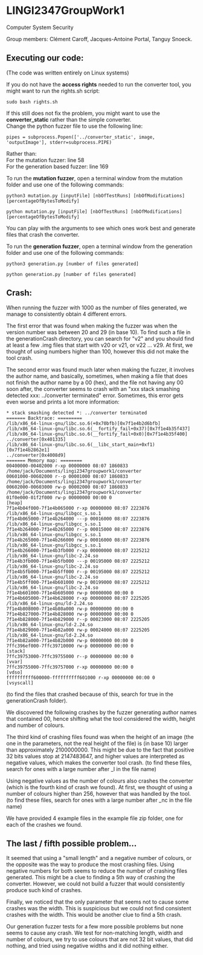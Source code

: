 # LINGI2347GroupWork1

Computer System Security 

Group members:
Clément Caroff, Jacques-Antoine Portal, Tanguy Snoeck.

## Executing our code:
(The code was written entirely on Linux systems)

If you do not have the <b>access rights</b> needed to run the converter tool, you might want to run the rights.sh script:

    sudo bash rights.sh


If this still does not fix the problem, you might want to use the <b>converter_static</b> rather than the simple converter.<br>
Change the python fuzzer file to use the following line:

    pipes = subprocess.Popen(['../converter_static', image, 'outputImage'], stderr=subprocess.PIPE)

Rather than:<br>
For the mutation fuzzer: line 58<br>
For the generation based fuzzer: line 169<br>

To run the <b>mutation fuzzer</b>, open a terminal window from the mutation folder and use one of the following commands:

    python3 mutation.py [inputFile] [nbOfTestRuns] [nbOfModifications] [percentageOfBytesToModify]

    python mutation.py [inputFile] [nbOfTestRuns] [nbOfModifications] [percentageOfBytesToModify]

You can play with the arguments to see which ones work best and generate files that crash the converter.

To run the <b>generation fuzzer</b>, open a terminal window from the generation folder and use one of the following commands:

    python3 generation.py [number of files generated]

    python generation.py [number of files generated]

## Crash:

When running the fuzzer with 1000 as the number of files generated, we manage to consistently obtain 4 different errors.

The first error that was found when making the fuzzer was when the version number was between 20 and 29 (in base 10). To find such a file in the generationCrash directory, you can search for "v2" and you should find at least a few .img files that start with v20 or v21, or v22 ... v29. At first, we thought of using numbers higher than 100, however this did not make the tool crash.

The second error was found much later when making the fuzzer, it involves the author name, and basically, sometimes, when making a file that does not finish the author name by a 00 (hex), and the file not having any 00 soon after, the converter seems to crash with an "xxx stack smashing detected xxx: ../converter terminated" error. Sometimes, this error gets even worse and prints a lot more information:


```
* stack smashing detected *: ../converter terminated
======= Backtrace: =========
/lib/x86_64-linux-gnu/libc.so.6(+0x70bfb)[0x7f1e4b2d6bfb]
/lib/x86_64-linux-gnu/libc.so.6(__fortify_fail+0x37)[0x7f1e4b35f437]
/lib/x86_64-linux-gnu/libc.so.6(__fortify_fail+0x0)[0x7f1e4b35f400]
../converter[0x401335]
/lib/x86_64-linux-gnu/libc.so.6(__libc_start_main+0xf1)[0x7f1e4b2862e1]
../converter[0x4008d9]
======= Memory map: ========
00400000-00402000 r-xp 00000000 08:07 1860833                            /home/jack/Documents/lingi2347groupwork1/converter
00601000-00602000 r--p 00001000 08:07 1860833                            /home/jack/Documents/lingi2347groupwork1/converter
00602000-00603000 rw-p 00002000 08:07 1860833                            /home/jack/Documents/lingi2347groupwork1/converter
01f0e000-01f2f000 rw-p 00000000 00:00 0                                  [heap]
7f1e4b04f000-7f1e4b065000 r-xp 00000000 08:07 2223876                    /lib/x86_64-linux-gnu/libgcc_s.so.1
7f1e4b065000-7f1e4b264000 ---p 00016000 08:07 2223876                    /lib/x86_64-linux-gnu/libgcc_s.so.1
7f1e4b264000-7f1e4b265000 r--p 00015000 08:07 2223876                    /lib/x86_64-linux-gnu/libgcc_s.so.1
7f1e4b265000-7f1e4b266000 rw-p 00016000 08:07 2223876                    /lib/x86_64-linux-gnu/libgcc_s.so.1
7f1e4b266000-7f1e4b3fb000 r-xp 00000000 08:07 2225212                    /lib/x86_64-linux-gnu/libc-2.24.so
7f1e4b3fb000-7f1e4b5fb000 ---p 00195000 08:07 2225212                    /lib/x86_64-linux-gnu/libc-2.24.so
7f1e4b5fb000-7f1e4b5ff000 r--p 00195000 08:07 2225212                    /lib/x86_64-linux-gnu/libc-2.24.so
7f1e4b5ff000-7f1e4b601000 rw-p 00199000 08:07 2225212                    /lib/x86_64-linux-gnu/libc-2.24.so
7f1e4b601000-7f1e4b605000 rw-p 00000000 00:00 0 
7f1e4b605000-7f1e4b628000 r-xp 00000000 08:07 2225205                    /lib/x86_64-linux-gnu/ld-2.24.so
7f1e4b808000-7f1e4b80a000 rw-p 00000000 00:00 0 
7f1e4b827000-7f1e4b828000 rw-p 00000000 00:00 0 
7f1e4b828000-7f1e4b829000 r--p 00023000 08:07 2225205                    /lib/x86_64-linux-gnu/ld-2.24.so
7f1e4b829000-7f1e4b82a000 rw-p 00024000 08:07 2225205                    /lib/x86_64-linux-gnu/ld-2.24.so
7f1e4b82a000-7f1e4b82b000 rw-p 00000000 00:00 0 
7ffc396ef000-7ffc39710000 rw-p 00000000 00:00 0                          [stack]
7ffc39753000-7ffc39755000 r--p 00000000 00:00 0                          [vvar]
7ffc39755000-7ffc39757000 r-xp 00000000 00:00 0                          [vdso]
ffffffffff600000-ffffffffff601000 r-xp 00000000 00:00 0                  [vsyscall]

```
(to find the files that crashed because of this, search for true in the generationCrash folder).

We discovered the following crashes by the fuzzer generating author names that contained 00, hence shifting what the tool considered the width, height and number of colours.

The third kind of crashing files found was when the height of an image (the one in the parameters, not the real height of the file) is (in base 10) larger than approximately 2100000000. This might be due to the fact that positive 32 bits values stop at 2147483647, and higher values are interpreted as negative values, which makes the converter tool crash. (to find these files, search for ones with a large number after _l in the file name)

Using negative values as the number of colours also crashes the converter (which is the fourth kind of crash we found). At first, we thought of using a number of colours higher than 256, however that was handled by the tool. (to find these files, search for ones with a large number after _nc in the file name)

We have provided 4 example files in the example file zip folder, one for each of the crashes we found.

## The last / fifth possible problem...

It seemed that using a "small length" and a negative number of colours, or the opposite was the way to produce the most crashing files. Using negative numbers for both seems to reduce the number of crashing files generated. This might be a clue to finding a 5th way of crashing the converter. However, we could not build a fuzzer that would consistently produce such kind of crashes.

Finally, we noticed that the only parameter that seems not to cause some crashes was the width. This is suspicious but we could not find consistent crashes with the width. This would be another clue to find a 5th crash.

Our generation fuzzer tests for a few more possible problems but none seems to cause any crash. We test for non-matching length, width and number of colours, we try to use colours that are not 32 bit values, that did nothing, and tried using negative widths and it did nothing either.
